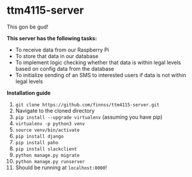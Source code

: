 # ttm4115-server
This gon be gud!

**This server has the following tasks:**
- To receive data from our Raspberry Pi
- To store that data in our database
- To implement logic checking whether that data is within legal levels based on config data from the database
- To initialize sending of an SMS to interested users if data is not within legal levels

**Installation guide**
1. `git clone https://github.com/finnss/ttm4115-server.git`
2. Navigate to the cloned directory
3. `pip install --upgrade virtualenv` (assuming you have pip)
4. `virtualenv -p python3 venv`
5. `source venv/bin/activate`
6. `pip install django`
7. `pip install paho`
8. `pip install slackclient`
9. `python manage.py migrate`
10. `python manage.py runserver`
11. Should be running at `localhost:8000`!